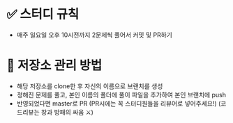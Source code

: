 <h1>✅ 스터디 규칙</h1>

<ul>
  <li>매주 일요일 오후 10시전까지 2문제씩 풀어서 커밋 및 PR하기</li>
</ul>

<h1>📓 저장소 관리 방법</h1>

<ul>
  <li>해당 저장소를 clone한 후 자신의 이름으로 브랜치를 생성</li>
  <li>정해진 문제를 풀고, 본인 이름의 폴더에 풀이 파일을 추가하여 본인 브랜치에 push</li>
  <li>반영되었다면 master로 PR (PR시에는 꼭 스터디원들을 리뷰어로 넣어주세요!) (코드리뷰는 창과 방패의 싸움 ⚔️)</li>
</ul>
